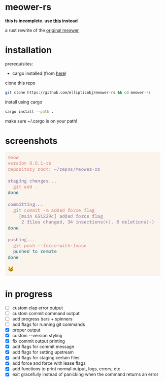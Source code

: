# meower-rs
**this is incomplete. use [this](https://github.com/ellipticobj/meower) instead**

a rust rewrite of the [original meower](https://github.com/ellipticobj/meower)

# installation
prerequisites:
- cargo installed (from [here](https://rustup.rs))

clone this repo
```bash
git clone https://github.com/ellipticobj/meower-rs && cd meower-rs
```

install using cargo
```bash
cargo install --path .
```

make sure ~/.cargo is on your path!

# screenshots
![screenshot](assets/screenshot.png)

# in progress

- [ ] custom clap error output
- [ ] custom commit command output
- [ ] add progress bars + spinners
- [ ] add flags for running git commands
- [x] proper output
- [x] custom --version styling
- [x] fix commit output printing
- [x] add flags for commit message
- [x] add flags for setting upstream
- [x] add flags for staging certain files
- [x] add force and force with lease flags
- [x] add functions to print normal output, logs, errors, etc
- [x] exit gracefully instead of panicking when the command returns an error
